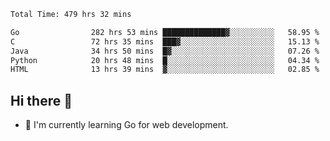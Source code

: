 <!--START_SECTION:waka-->

```txt
Total Time: 479 hrs 32 mins

Go                282 hrs 53 mins ██████████████▓░░░░░░░░░░   58.95 %
C                 72 hrs 35 mins  ███▓░░░░░░░░░░░░░░░░░░░░░   15.13 %
Java              34 hrs 50 mins  █▓░░░░░░░░░░░░░░░░░░░░░░░   07.26 %
Python            20 hrs 48 mins  █░░░░░░░░░░░░░░░░░░░░░░░░   04.34 %
HTML              13 hrs 39 mins  ▓░░░░░░░░░░░░░░░░░░░░░░░░   02.85 %
```

<!--END_SECTION:waka-->

## Hi there 👋
- 🌱 I'm currently learning Go for web development.

<!--
**prorok210/prorok210** is a ✨ _special_ ✨ repository because its `README.md` (this file) appears on your GitHub profile.

Here are some ideas to get you started:

- 🔭 I’m currently working on ...
- 🌱 I’m currently learning ...
- 👯 I’m looking to collaborate on ...
- 🤔 I’m looking for help with ...
- 💬 Ask me about ...
- 📫 How to reach me: ...
- 😄 Pronouns: ...
- ⚡ Fun fact: ...
-->
